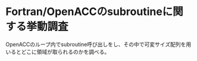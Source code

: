# Fortran/OpenACCのsubroutineに関する挙動調査

OpenACCのループ内でsubroutine呼び出しをし、その中で可変サイズ配列を用いるとどこに領域が取られるのかを調べる。

